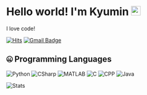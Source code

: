 # Hello world! I'm Kyumin <img src="https://media.giphy.com/media/hvRJCLFzcasrR4ia7z/giphy.gif" width="25px">

I love code!

[![Hits](https://hits.seeyoufarm.com/api/count/incr/badge.svg?url=https%3A%2F%2Fgithub.com%2Fminiprime1&count_bg=%2379C83D&title_bg=%23555555&icon=&icon_color=%23E7E7E7&title=hits&edge_flat=false)](https://hits.seeyoufarm.com)
[![Gmail Badge](https://img.shields.io/badge/Gmail-d14836?style=flat-square&logo=Gmail&logoColor=white&link=mailto:miniprime@outlook.com)](mailto:miniprime@outlook.com)

## 🤐 Programming Languages

![Python](https://img.shields.io/badge/Python-3.7.8-green.svg)
![CSharp](https://img.shields.io/badge/C#-9.0-purple.svg)
![MATLAB](https://img.shields.io/badge/MATLAB-2020b-orange.svg)
![C](https://img.shields.io/badge/C-17-blue.svg)
![CPP](https://img.shields.io/badge/C++-14-blue.svg)
![Java](https://img.shields.io/badge/Java-14-red.svg)

![Stats](https://github-readme-stats.vercel.app/api?username=miniprime1&count_private=true)
<!--
**miniprime1/miniprime1** is a ✨ _special_ ✨ repository because its `README.md` (this file) appears on your GitHub profile.

Here are some ideas to get you started:

- 🔭 I’m currently working on ...
- 🌱 I’m currently learning ...
- 👯 I’m looking to collaborate on ...
- 🤔 I’m looking for help with ...
- 💬 Ask me about ...
- 📫 How to reach me: ...
- 😄 Pronouns: ...
- ⚡ Fun fact: ...
-->
